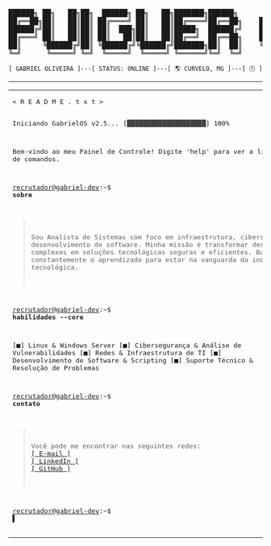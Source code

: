 <div align="center">

<pre>
██████╗ ██╗   ██╗██╗  ██████╗ ██╗   ██╗███████╗██████╗      ██████╗ ███████╗████████╗
██╔══██╗██║   ██║██║ ██╔════╝ ██║   ██║██╔════╝██╔══██╗    ██╔═══██╗██╔════╝╚══██╔══╝
██████╔╝██║   ██║██║ ██║  ███╗██║   ██║█████╗  ██████╔╝    ██║   ██║███████╗   ██║   
██╔═══╝ ██║   ██║██║ ██║   ██║██║   ██║██╔══╝  ██╔══██╗    ██║   ██║╚════██║   ██║   
██║     ╚██████╔╝██║ ╚██████╔╝╚██████╔╝███████╗██║  ██║    ╚██████╔╝███████║   ██║   
╚═╝      ╚═════╝ ╚═╝  ╚═════╝  ╚═════╝ ╚══════╝╚═╝  ╚═╝     ╚═════╝ ╚══════╝   ╚═╝   
</pre>

<p align="center">
  <code>[ GABRIEL OLIVEIRA ]---[ STATUS: ONLINE ]---[ 🌎 CURVELO, MG ]---[ 🕓 ]</code>
</p>

---

<table>
  <tr>
    <td valign="top" width="65%">
      <pre>
< R E A D M E . t x t >

Iniciando GabrielOS v2.5...
[▓▓▓▓▓▓▓▓▓▓▓▓▓▓▓▓▓▓▓▓] 100%

Bem-vindo ao meu Painel de Controle!
Digite 'help' para ver a lista de comandos.

<a href="https://github.com/OliveiraStrategic">recrutador@gabriel-dev</a>:~$ <b>sobre</b>

> Sou Analista de Sistemas com foco em infraestrutura,
  cibersegurança e desenvolvimento de software.
  Minha missão é transformar desafios complexos em
  soluções tecnológicas seguras e eficientes.
  Busco constantemente o aprendizado para estar na
  vanguarda da inovação tecnológica.

<a href="https://github.com/OliveiraStrategic">recrutador@gabriel-dev</a>:~$ <b>habilidades --core</b>

  [■] Linux & Windows Server
  [■] Cibersegurança & Análise de Vulnerabilidades
  [■] Redes & Infraestrutura de TI
  [■] Desenvolvimento de Software & Scripting
  [■] Suporte Técnico & Resolução de Problemas

<a href="https://github.com/OliveiraStrategic">recrutador@gabriel-dev</a>:~$ <b>contato</b>

  > Você pode me encontrar nas seguintes redes:
  > <a href="mailto:gabrieloliveira79@gmail.com">[ E-mail ]</a>
  > <a href="https://www.linkedin.com/in/SEU-USUARIO-AQUI/">[ LinkedIn ]</a>
  > <a href="https://github.com/OliveiraStrategic">[ GitHub ]</a>

<a href="https://github.com/OliveiraStrategic">recrutador@gabriel-dev</a>:~$ ▌
      </pre>
    </td>
    <td valign="top" width="35%">
      <img src="https://github-readme-stats.vercel.app/api?username=OliveiraStrategic&show_icons=true&theme=transparent&include_all_commits=true&count_private=true&hide_border=true&title_color=00ff00&icon_color=00ff00&text_color=00ff00" alt="Métricas de Desenvolvimento" />
      <br>
      <img src="https://github-readme-stats.vercel.app/api/top-langs/?username=OliveiraStrategic&layout=compact&theme=transparent&hide_border=true&title_color=00ff00&text_color=00ff00" alt="Top Linguagens" />
      <br>
      <b>// LOG DE ATIVIDADE RECENTE</b>
      <pre>{#recent_activity#}</pre>
    </td>
  </tr>
</table>

</div>
